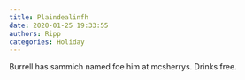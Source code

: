 ```yaml
---
title: Plaindealinfh
date: 2020-01-25 19:33:55
authors: Ripp
categories: Holiday
---
```


 Burrell has sammich named foe him at mcsherrys. Drinks free.